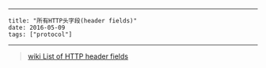  ---

    title: "所有HTTP头字段(header fields)"
    date: 2016-05-09
    tags: ["protocol"]
---

> [wiki List of HTTP header fields](https://en.wikipedia.org/wiki/List_of_HTTP_header_fields#Request_fields)
